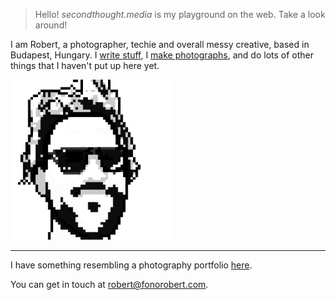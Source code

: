 > Hello! _secondthought.media_ is my playground on the web. Take a look around!


I am Robert, a photographer, techie and overall messy creative, based in Budapest, Hungary. I [write stuff](/blog), I [make photographs](/projects/project-365), and do lots of other things that I haven't put up here yet.

![](pixelcrown.png)

---


I have something resembling a photography portfolio [here](http://fonorobert.com).

You can get in touch at [robert@fonorobert.com](mailto:robert@fonorobert.com).
